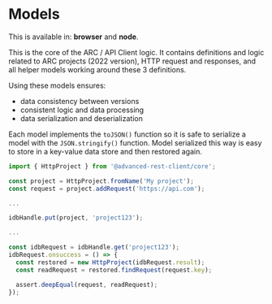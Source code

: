 # Models

This is available in: **browser** and **node**.

This is the core of the ARC / API Client logic. It contains definitions and logic related to ARC projects (2022 version), HTTP request and responses, and all helper models working around these 3 definitions.

Using these models ensures:

- data consistency between versions
- consistent logic and data processing
- data serialization and deserialization

Each model implements the `toJSON()` function so it is safe to serialize a model with the `JSON.stringify()` function. Model serialized this way is easy to store in a key-value data store and then restored again.

```ts
import { HttpProject } from '@advanced-rest-client/core';

const project = HttpProject.fromName('My project');
const request = project.addRequest('https://api.com');

...

idbHandle.put(project, 'project123');

...

const idbRequest = idbHandle.get('project123');
idbRequest.onsuccess = () => {
  const restored = new HttpProject(idbRequest.result);
  const readRequest = restored.findRequest(request.key);

  assert.deepEqual(request, readRequest);
});
```
